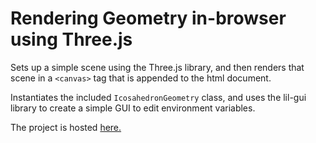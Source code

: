 # Rendering Geometry in-browser using Three.js
Sets up a simple scene using the Three.js library, and then renders that scene in a `<canvas>` tag that is appended to the html document.

Instantiates the included `IcosahedronGeometry` class, and uses the lil-gui library to create a simple GUI to edit environment variables. 

The project is hosted [here.](https://spinningicosahedron.netlify.app/)
